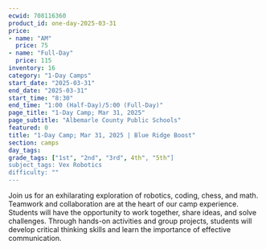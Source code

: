 ```yaml
---
ecwid: 708116360
product_id: one-day-2025-03-31
price:
- name: "AM"
  price: 75
- name: "Full-Day"
  price: 115
inventory: 16
category: "1-Day Camps"
start_date: "2025-03-31"
end_date: "2025-03-31"
start_time: "8:30"
end_time: "1:00 (Half-Day)/5:00 (Full-Day)"
page_title: "1-Day Camp; Mar 31, 2025"
page_subtitle: "Albemarle County Public Schools"
featured: 0
title: "1-Day Camp; Mar 31, 2025 | Blue Ridge Boost"
section: camps
day_tags: 
grade_tags: ["1st", "2nd", "3rd", 4th", "5th"]
subject_tags: Vex Robotics
difficulty: ""
---
```

Join us for an exhilarating exploration of robotics, coding, chess, and math. Teamwork and collaboration are at the heart of our camp experience. Students will have the opportunity to work together, share ideas, and solve challenges. Through hands-on activities and group projects, students will develop critical thinking skills and learn the importance of effective communication.
